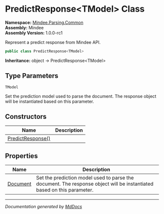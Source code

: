 ﻿<!--  
  <auto-generated>   
    The contents of this file were generated by a tool.  
    Changes to this file may be list if the file is regenerated  
  </auto-generated>   
-->

# PredictResponse\<TModel\> Class

**Namespace:** [Mindee.Parsing.Common](../index.md)  
**Assembly:** Mindee  
**Assembly Version:** 1.0.0\-rc1

Represent a predict response from Mindee API.

```csharp
public class PredictResponse<TModel>
```

**Inheritance:** object → PredictResponse\<TModel\>

## Type Parameters

`TModel`

Set the prediction model used to parse the document.             The response object will be instantiated based on this parameter.

## Constructors

| Name                                       | Description |
| ------------------------------------------ | ----------- |
| [PredictResponse()](constructors/index.md) |             |

## Properties

| Name                               | Description                                                                                                            |
| ---------------------------------- | ---------------------------------------------------------------------------------------------------------------------- |
| [Document](properties/Document.md) | Set the prediction model used to parse the document. The response object will be instantiated based on this parameter. |

___

*Documentation generated by [MdDocs](https://github.com/ap0llo/mddocs)*
